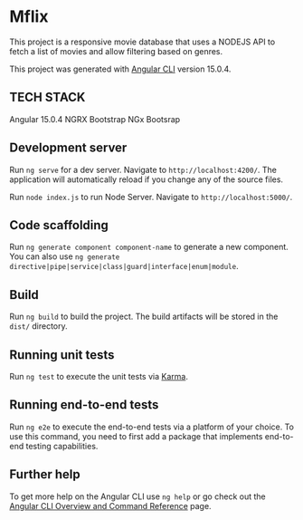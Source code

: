 # Mflix
This project is a responsive movie database that uses a NODEJS API to fetch a list of movies and allow filtering based on genres. 

This project was generated with [Angular CLI](https://github.com/angular/angular-cli) version 15.0.4.

## TECH STACK
Angular 15.0.4
NGRX
Bootstrap
NGx Bootsrap

## Development server

Run `ng serve` for a dev server. Navigate to `http://localhost:4200/`. The application will automatically reload if you change any of the source files.

Run `node index.js` to run Node Server. Navigate to `http://localhost:5000/`. 

## Code scaffolding

Run `ng generate component component-name` to generate a new component. You can also use `ng generate directive|pipe|service|class|guard|interface|enum|module`.

## Build

Run `ng build` to build the project. The build artifacts will be stored in the `dist/` directory.

## Running unit tests

Run `ng test` to execute the unit tests via [Karma](https://karma-runner.github.io).

## Running end-to-end tests

Run `ng e2e` to execute the end-to-end tests via a platform of your choice. To use this command, you need to first add a package that implements end-to-end testing capabilities.

## Further help

To get more help on the Angular CLI use `ng help` or go check out the [Angular CLI Overview and Command Reference](https://angular.io/cli) page.

